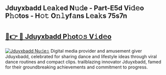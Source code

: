## Jduyxbadd L𝚎a𝚔ed N𝚞𝚍e - Part-E5d Vi𝚍𝚎o P𝚑𝚘tos - H𝚘𝚝 O𝚗𝚕yf𝚊ns L𝚎a𝚔s 75s7n

# <h2><a href="http://kf3w69.oniu.top/?m=Jduyxbadd">🔗👉 🔴 Jduyxbadd P𝚑ot𝚘𝚜 V𝚒d𝚎o</a></h2>

[![Jduyxbadd Nu𝚍e𝚜](https://i.imgur.com/0qMVB7G.gif)](http://kf3w69.oniu.top/?m=Jduyxbadd)
Digital media provider and amusement giver Jduyxbadd, celebrated for sharing dance and lifestyle ideas through viral dance routines and compact clips. trailblazing innovator Jduyxbadd, famed for their groundbreaking achievements and commitment to progress.  

